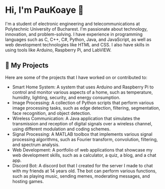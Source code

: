 # Hi, I'm PauKoaye 👋

I'm a student of electronic engineering and telecommunications at Polytechnic University of Bucharest. I'm passionate about technology, innovation, and problem-solving. I have experience in programming languages such as C, C++, C#, Python, Java, and JavaScript, as well as web development technologies like HTML and CSS. I also have skills in using tools like Arduino, Raspberry Pi, and LabVIEW. 

## 🚀 My Projects

Here are some of the projects that I have worked on or contributed to:

- Smart Home System: A system that uses Arduino and Raspberry Pi to control and monitor various aspects of a home, such as temperature, humidity, lighting, security, and energy consumption.
- Image Processing: A collection of Python scripts that perform various image processing tasks, such as edge detection, filtering, segmentation, face recognition, and object detection.
- Wireless Communication: A Java application that simulates the transmission and reception of digital signals over a wireless channel, using different modulation and coding schemes.
- Signal Processing: A MATLAB toolbox that implements various signal processing algorithms, such as Fourier transform, convolution, filtering, and spectrum analysis.
- Web Development: A portfolio of web applications that showcase my web development skills, such as a calculator, a quiz, a blog, and a chat app.
- Discord Bot: A discord bot that I created for the server I made to chat with my friends at 14 years old. The bot can perform various functions, such as playing music, sending memes, moderating messages, and hosting games.
